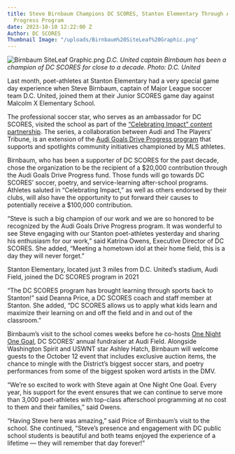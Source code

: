 ```yaml
---
title: Steve Birnbaum Champions DC SCORES, Stanton Elementary Through Audi Goals Drive
  Progress Program
date: 2023-10-10 12:22:00 Z
Author: DC SCORES
Thumbnail Image: "/uploads/Birnbaum%20SiteLeaf%20Graphic.png"
---
```


![Birnbaum SiteLeaf Graphic.png](/uploads/Birnbaum%20SiteLeaf%20Graphic.png)
*D.C. United captain Birnbaum has been a champion of DC SCORES for close to a decade. Photo: D.C. United*













Last month, poet-athletes at Stanton Elementary had a very special game day experience when Steve Birnbaum, captain of Major League soccer team D.C. United, joined them at their Junior SCORES game day against Malcolm X Elementary School. 

The professional soccer star, who serves as an ambassador for DC SCORES, visited the school as part of the [“Celebrating Impact” content partnership](https://projects.theplayerstribune.com/celebrating-impact/p/1). The series, a collaboration between Audi and The Players’ Tribune, is an extension of the [Audi Goals Drive Progress program](https://media.audiusa.com/en-us/releases/570) that supports and spotlights community initiatives championed by MLS athletes. 

Birnbaum, who has been a supporter of DC SCORES for the past decade, chose the organization to be the recipient of a $20,000 contribution through the Audi Goals Drive Progress fund. Those funds will go towards DC SCORES’ soccer, poetry, and service-learning after-school programs. Athletes saluted in “Celebrating Impact,” as well as others endorsed by their clubs, will also have the opportunity to put forward their causes to potentially receive a $100,000 contribution.  

“Steve is such a big champion of our work and we are so honored to be recognized by the Audi Goals Drive Progress program. It was wonderful to see Steve engaging with our Stanton poet-athletes yesterday and sharing his enthusiasm for our work,” said Katrina Owens, Executive Director of DC SCORES. She added, “Meeting a hometown idol at their home field, this is a day they will never forget.”

Stanton Elementary, located just 3 miles from D.C. United’s stadium, Audi Field, joined the DC SCORES program in 2021

“The DC SCORES program has brought learning through sports back to Stanton!” said Deanna Price, a DC SCORES coach and staff member at Stanton. She added, “DC SCORES allows us to apply what kids learn and maximize their learning on and off the field and in and out of the classroom.”

Birnbaum’s visit to the school comes weeks before he co-hosts [One Night One Goal](https://onog.dcscores.org/), DC SCORES’ annual fundraiser at Audi Field. Alongside Washington Spirit and USWNT star Ashley Hatch, Birnbaum will welcome guests to the October 12 event that includes exclusive auction items, the chance to mingle with the District’s biggest soccer stars, and poetry performances from some of the biggest spoken word artists in the DMV. 

“We’re so excited to work with Steve again at One Night One Goal. Every year, his support for the event ensures that we can continue to serve more than 3,000 poet-athletes with top-class afterschool programming at no cost to them and their families,” said Owens.

“Having Steve here was amazing,” said Price of Birnbaum’s visit to the school. She continued, “Steve’s presence and engagement with DC public school students is beautiful and both teams enjoyed the experience of a lifetime — they will remember that day forever!”